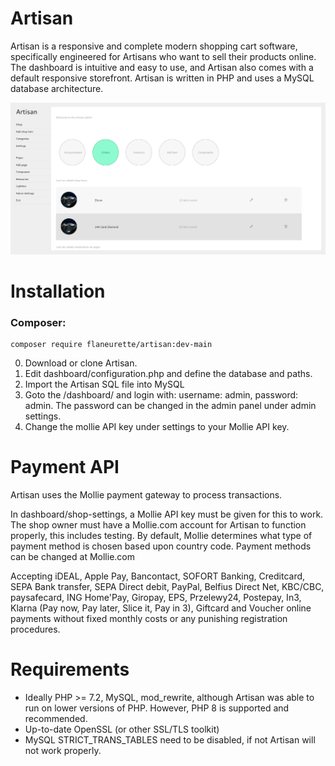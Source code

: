 # Artisan
Artisan is a responsive and complete modern shopping cart software, specifically engineered for Artisans who want to sell their products online. The dashboard is intuitive and easy to use, and Artisan also comes with a default responsive storefront. Artisan is written in PHP and uses a MySQL database architecture.

<img src="https://github.com/flaneurette/Artisan/blob/main/assets/images/demo-artisan.png" />

# Installation

### Composer: 

	composer require flaneurette/artisan:dev-main
 
0. Download or clone Artisan.
1. Edit dashboard/configuration.php and define the database and paths.
2. Import the Artisan SQL file into MySQL
4. Goto the /dashboard/ and login with: username: admin, password: admin.
   The password can be changed in the admin panel under admin settings.
5. Change the mollie API key under settings to your Mollie API key.

# Payment API

Artisan uses the Mollie payment gateway to process transactions. 

In dashboard/shop-settings, a Mollie API key must be given for this to work. The shop owner must have a Mollie.com account for Artisan to function properly, this includes testing. 
By default, Mollie determines what type of payment method is chosen based upon country code. Payment methods can be changed at Mollie.com

Accepting iDEAL, Apple Pay, Bancontact, SOFORT Banking, Creditcard, SEPA Bank transfer, SEPA Direct debit, PayPal, Belfius Direct Net, KBC/CBC, paysafecard, ING Home'Pay, Giropay, EPS, Przelewy24, Postepay, In3, Klarna (Pay now, Pay later, Slice it, Pay in 3), Giftcard and Voucher online payments without fixed monthly costs or any punishing registration procedures.


# Requirements
- Ideally PHP >= 7.2, MySQL, mod_rewrite, although Artisan was able to run on lower versions of PHP. However, PHP 8 is supported and recommended.
- Up-to-date OpenSSL (or other SSL/TLS toolkit)
- MySQL STRICT_TRANS_TABLES need to be disabled, if not Artisan will not work properly.
